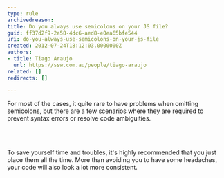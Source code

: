 ```yaml
---
type: rule
archivedreason: 
title: Do you always use semicolons on your JS file?
guid: ff37d2f9-2e58-4dc6-aed8-e0ea65bfe544
uri: do-you-always-use-semicolons-on-your-js-file
created: 2012-07-24T18:12:03.0000000Z
authors:
- title: Tiago Araujo
  url: https://ssw.com.au/people/tiago-araujo
related: []
redirects: []

---
```



<p>For most of the cases, it quite rare to have problems when omitting semicolons, but there are a few scenarios where they are required to prevent syntax errors or resolve code ambiguities.</p>

<br><excerpt class='endintro'></excerpt><br>
<p>To save yourself time and troubles, it's highly recommended that you just place them all the time. More than avoiding you to have some headaches, your code will also look a lot more consistent.</p>


